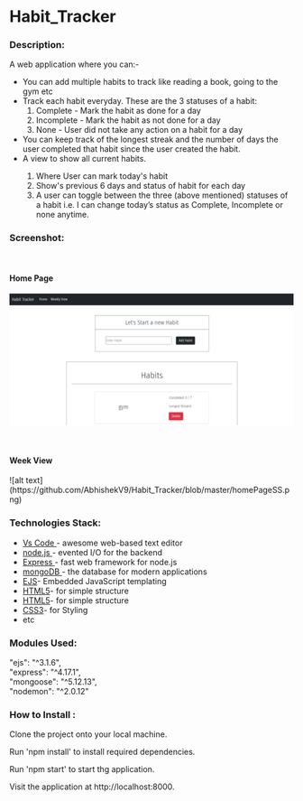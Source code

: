 # Habit_Tracker
 
 ### Description: ######
A web application where you can:-
<ul>
  <li> You can add multiple habits to track like reading a book, going to the gym etc</li>
  <li>Track each habit everyday. These are the 3 statuses of a habit:
        <ol>
        <li>Complete - Mark the habit as done for a day</li>
        <li>Incomplete - Mark the habit as not done for a day</li>
        <li>None - User did not take any action on a habit for a day</li>
        </ol>
  </li>
  <li>You can keep track of the longest streak and the number of days the user completed that habit since the user created the habit.
  </li>
  <li>A view to show all current habits.</li>
  <ol>
    <li>Where User can mark today's habit</li>
    <li>Show's previous 6 days and status of habit for each day</li>
    <li>A user can toggle between the three (above mentioned) statuses of a habit i.e. I can change today’s status as Complete, Incomplete or none anytime.
    </li>
  </ol>
</ul>

### Screenshot: ######
</br>
<h4>Home Page</h4>

![alt text](https://github.com/AbhishekV9/Habit_Tracker/blob/master/homePageSS.png)

</br>

<h4>Week View</h4>
![alt text](https://github.com/AbhishekV9/Habit_Tracker/blob/master/homePageSS.png)

### Technologies Stack: ######
<ul>
  <li><a href="https://code.visualstudio.com/">Vs Code </a>- awesome web-based text editor </li>
  <li><a href="https://nodejs.org/en//">node.js </a>- evented I/O for the backend </li>
  <li><a href="https://expressjs.com/">Express </a>- fast web framework for node.js </li>
  <li><a href="https://www.mongodb.com/">mongoDB </a>- the database for modern applications </li>
  <li><a href="https://ejs.co/">EJS</a>- Embedded JavaScript templating </li>
  <li><a href="https://html.com/">HTML5</a>- for simple structure </li>
  <li><a href="https://html.com/">HTML5</a>- for simple structure </li>
  <li><a href="http://css.com/">CSS3</a>- for Styling </li>
  <li>etc </li>
</ul>

### Modules Used: ######

 "ejs": "^3.1.6",</br>
 "express": "^4.17.1", </br>
 "mongoose": "^5.12.13", </br>
 "nodemon": "^2.0.12"
 
 ### How to Install : ######
 
Clone the project onto your local machine.

Run 'npm install' to install required dependencies.

Run 'npm start' to start thg application.

Visit the application at http://localhost:8000.

